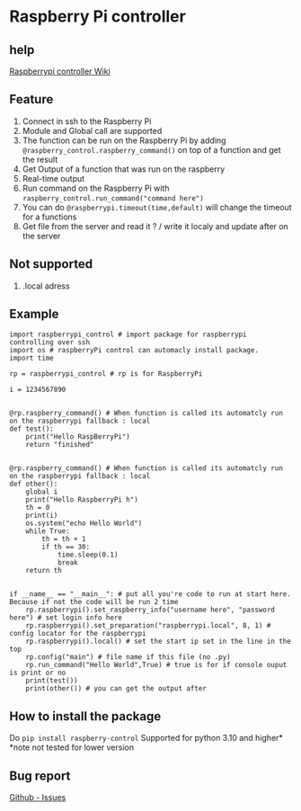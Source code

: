 # **Raspberry Pi controller**
## help
 [Raspberrypi controller Wiki](https://github.com/Geoloup/raspberry_control/wiki/)
## Feature
 1. Connect in ssh to the Raspberry Pi
 2.  Module and Global call are supported
 3. The function can be run on the Raspberry Pi  by adding `@raspberry_control.raspberry_command()` on top of a function and get the result
 4. Get Output of a function that was run on the raspberry
 5. Real-time output
 6. Run command on the Raspberry Pi with `raspberry_control.run_command("command here")`
 7. You can do `@raspberrypi.timeout(time,default)` will change the timeout for a functions
 8. Get file from the server and read it ? / write it localy and update after on the server
## Not supported
 1. .local adress
## Example

    import raspberrypi_control # import package for raspberrypi controlling over ssh  
    import os # raspberryPi control can automacly install package.
    import time  
      
    rp = raspberrypi_control # rp is for RaspberryPi  
      
    i = 1234567890  
      
      
    @rp.raspberry_command() # When function is called its automatcly run on the raspberrypi fallback : local
    def test():  
        print("Hello RaspBerryPi")  
        return "finished"  
      
      
    @rp.raspberry_command() # When function is called its automatcly run on the raspberrypi fallback : local
    def other():  
        global i  
        print("Hello RaspberryPi h")  
        th = 0  
        print(i)  
        os.system("echo Hello World")  
        while True:  
            th = th + 1  
            if th == 30:  
                time.sleep(0.1)  
                break  
        return th  
      
      
    if __name__ == "__main__": # put all you're code to run at start here. Because if not the code will be run 2 time  
        rp.raspberrypi().set_raspberry_info("username here", "password here") # set login info here
        rp.raspberrypi().set_preparation("raspberrypi.local", 8, 1) # config locator for the raspberrypi  
        rp.raspberrypi().local() # set the start ip set in the line in the top  
        rp.config("main") # file name if this file (no .py)  
        rp.run_command("Hello World",True) # true is for if console ouput is print or no
        print(test())  
        print(other()) # you can get the output after

## How to install the package
Do `pip install raspberry-control`
Supported for python 3.10 and higher*
*note not tested for lower version

## Bug report
[Github - Issues](https://github.com/Geoloup/raspberry_control/issues/new?assignees=franck403&labels=bug&projects=&template=bug-report.yml&title=%5BBUG%5D+Untitled+Bug+Report)
